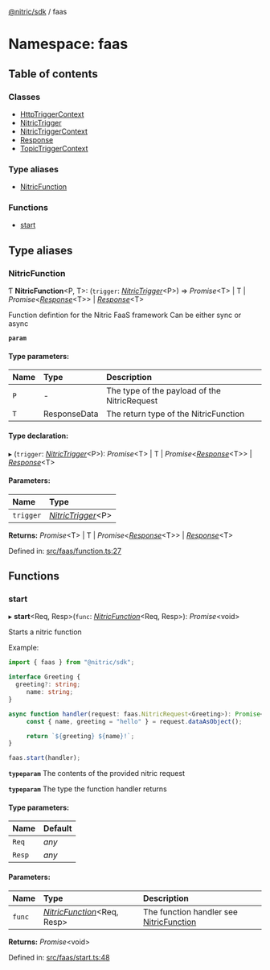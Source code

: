 [@nitric/sdk](../README.md) / faas

# Namespace: faas

## Table of contents

### Classes

- [HttpTriggerContext](../classes/faas.httptriggercontext.md)
- [NitricTrigger](../classes/faas.nitrictrigger.md)
- [NitricTriggerContext](../classes/faas.nitrictriggercontext.md)
- [Response](../classes/faas.response.md)
- [TopicTriggerContext](../classes/faas.topictriggercontext.md)

### Type aliases

- [NitricFunction](faas.md#nitricfunction)

### Functions

- [start](faas.md#start)

## Type aliases

### NitricFunction

Ƭ **NitricFunction**<P, T\>: (`trigger`: [*NitricTrigger*](../classes/faas.nitrictrigger.md)<P\>) => *Promise*<T\> \| T \| *Promise*<[*Response*](../classes/faas.response.md)<T\>\> \| [*Response*](../classes/faas.response.md)<T\>

Function defintion for the Nitric FaaS framework
Can be either sync or async

**`param`** 

#### Type parameters:

Name | Type | Description |
:------ | :------ | :------ |
`P` | - | The type of the payload of the NitricRequest   |
`T` | ResponseData | The return type of the NitricFunction    |

#### Type declaration:

▸ (`trigger`: [*NitricTrigger*](../classes/faas.nitrictrigger.md)<P\>): *Promise*<T\> \| T \| *Promise*<[*Response*](../classes/faas.response.md)<T\>\> \| [*Response*](../classes/faas.response.md)<T\>

#### Parameters:

Name | Type |
:------ | :------ |
`trigger` | [*NitricTrigger*](../classes/faas.nitrictrigger.md)<P\> |

**Returns:** *Promise*<T\> \| T \| *Promise*<[*Response*](../classes/faas.response.md)<T\>\> \| [*Response*](../classes/faas.response.md)<T\>

Defined in: [src/faas/function.ts:27](https://github.com/nitrictech/node-sdk/blob/6b44767/src/faas/function.ts#L27)

## Functions

### start

▸ **start**<Req, Resp\>(`func`: [*NitricFunction*](faas.md#nitricfunction)<Req, Resp\>): *Promise*<void\>

Starts a nitric function

Example:
```typescript
import { faas } from "@nitric/sdk";

interface Greeting {
  greeting?: string;
	 name: string;
}

async function handler(request: faas.NitricRequest<Greeting>): Promise<string> {
	 const { name, greeting = "hello" } = request.dataAsObject();

	 return `${greeting} ${name}!`;
}

faas.start(handler);
```

**`typeparam`** The contents of the provided nitric request

**`typeparam`** The type the function handler returns

#### Type parameters:

Name | Default |
:------ | :------ |
`Req` | *any* |
`Resp` | *any* |

#### Parameters:

Name | Type | Description |
:------ | :------ | :------ |
`func` | [*NitricFunction*](faas.md#nitricfunction)<Req, Resp\> | The function handler see [NitricFunction](faas.md#nitricfunction)   |

**Returns:** *Promise*<void\>

Defined in: [src/faas/start.ts:48](https://github.com/nitrictech/node-sdk/blob/6b44767/src/faas/start.ts#L48)

